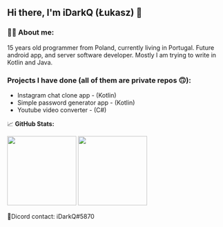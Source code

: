 
## Hi there, I'm iDarkQ (Łukasz) 👋

### 🧒🏼 **About me:**
15 years old programmer from Poland, currently living in Portugal. Future android app, and server software developer. Mostly I am trying to write in Kotlin and Java.

### Projects I have done (all of them are private repos 🙃):
- Instagram chat clone app - (Kotlin)
- Simple password generator app - (Kotlin)
- Youtube video converter - (C#)

📈 **GitHub Stats:**

<p>
  <img height="160em" src="https://github-readme-stats-lilac-beta-32.vercel.app/api?username=iDarkQ&show_icons=true&hide_border=true&&count_private=true&include_all_commits=true" />
  <img height="160em" src="https://github-readme-stats-lilac-beta-32.vercel.app/api/top-langs/?username=iDarkQ&exclude_repo=KNN-Image-Classification&show_icons=true&hide_border=true&layout=compact&langs_count=8"/>
</p>

📱Dicord contact: iDarkQ#5870
